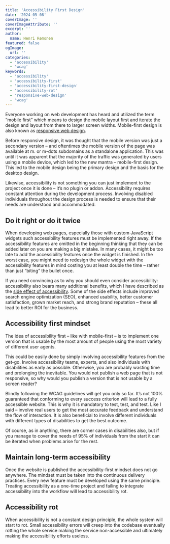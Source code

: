 ```yaml
---
title: 'Accessibility First Design'
date: '2024-05-08'
coverImage: ''
coverImageAttribute: ''
excerpt: ''
author:
  name: Henri Remonen
featured: false
ogImage:
  url: ''
categories:
  - 'accessibility'
  - 'wcag'
keywords:
  - 'accessibility'
  - 'accessibility-first'
  - 'accessibility-first-design'
  - 'accessibility-rot'
  - 'responsive-web-design'
  - 'wcag'
---
```


Everyone working on web development has heard and utilized the term “mobile first” which means to design the mobile layout first and iterate the design and layout from there to larger screen widths. Mobile-first design is also known as [responsive web design](https://developer.mozilla.org/en-US/docs/Learn/CSS/CSS_layout/Responsive_Design).

Before responsive design, it was thought that the mobile version was just a secondary version – and oftentimes the mobile version of the page was available at m. or m-dots subdomains as a standalone application. This was until it was apparent that the majority of the traffic was generated by users using a mobile device, which led to the new mantra – mobile-first design. This led to the mobile design being the primary design and the basis for the desktop design.

Likewise, accessibility is not something you can just implement to the project once it is done – it’s no plugin or addon. Accessibility requires constant attention during the development process. Involving disabled individuals throughout the design process is needed to ensure that their needs are understood and accommodated.

## Do it right or do it twice

When developing web pages, especially those with custom JavaScript widgets such accessibility features must be implemented right away. If the accessibility features are omitted in the beginning thinking that they can be added later on you are making a big mistake. In many cases, it might be too late to add the accessibility features once the widget is finished. In the worst case, you might need to redesign the whole widget with the accessibility features in mind costing you at least double the time – rather than just “biting” the bullet once.

If you need convincing as to why you should even consider accessibility: accessibility also bears many additional benefits, which I have described as the [side effect of accessibility](https://www.incluvate.com/blog/side-effects-of-accessibility/). Some of the side effects include improved search engine optimization (SEO), enhanced usability, better customer satisfaction, grown market reach, and strong brand reputation – these all lead to better ROI for the business.

## Accessibility first mindset

The idea of accessibility first – like with mobile-first – is to implement one version that is usable by the most amount of people using the most variety of different user agents.

This could be easily done by simply involving accessibility features from the get-go. Involve accessibility teams, experts, and also individuals with disabilities as early as possible. Otherwise, you are probably wasting time and prolonging the inevitable. You would not publish a web page that is not responsive, so why would you publish a version that is not usable by a screen reader?

Blindly following the WCAG guidelines will get you only so far. It’s not 100% guaranteed that conforming to every success criterion will lead to a fully accessible website. This is why it is mandatory to test, test, and test. Like I said – involve real users to get the most accurate feedback and understand the flow of interaction. It is also beneficial to involve different individuals with different types of disabilities to get the best outcome.

Of course, as in anything, there are corner cases in disabilities also, but if you manage to cover the needs of 95% of individuals from the start it can be iterated when problems arise for the rest.

## Maintain long-term accessibility

Once the website is published the accessibility-first mindset does not go anywhere. The mindset must be taken into the continuous delivery practices. Every new feature must be developed using the same principle. Treating accessibility as a one-time project and failing to integrate accessibility into the workflow will lead to accessibility rot.

## Accessibility rot

When accessibility is not a constant design principle, the whole system will start to rot. Small accessibility errors will creep into the codebase eventually rotting the whole service making the service non-accessible and ultimately making the accessibility efforts useless.

